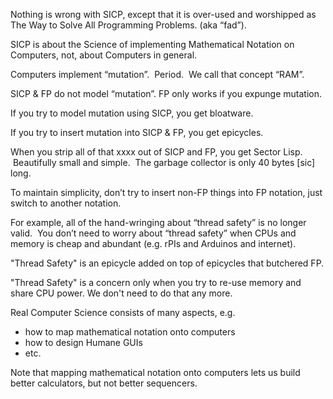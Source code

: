 Nothing is wrong with SICP, except that it is over-used and worshipped as The Way to Solve All Programming Problems. (aka “fad”).
  
SICP is about the Science of implementing Mathematical Notation on Computers, not, about Computers in general.

Computers implement “mutation”.  Period.  We call that concept “RAM”.

SICP & FP do not model “mutation”. FP only works if you expunge mutation.

If you try to model mutation using SICP, you get bloatware.

If you try to insert mutation into SICP & FP, you get epicycles.

When you strip all of that xxxx out of SICP and FP, you get Sector Lisp.  Beautifully small and simple.  The garbage collector is only 40 bytes [sic] long.

To maintain simplicity, don’t try to insert non-FP things into FP notation, just switch to another notation.

For example, all of the hand-wringing about “thread safety” is no longer valid.  You don’t need to worry about “thread safety” when CPUs and memory is cheap and abundant (e.g. rPIs and Arduinos and internet).

"Thread Safety" is an epicycle added on top of epicycles that butchered FP.  

"Thread Safety" is a concern only when you try to re-use memory and share CPU power.  We don't need to do that any more.

Real Computer Science consists of many aspects, e.g.
- how to map mathematical notation onto computers
- how to design Humane GUIs
- etc.

Note that mapping mathematical notation onto computers lets us build better calculators, but not better sequencers.
